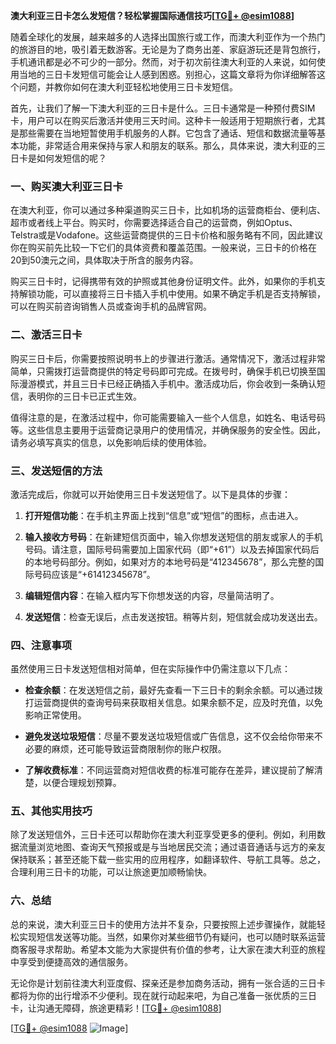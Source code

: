 **澳大利亚三日卡怎么发短信？轻松掌握国际通信技巧[[TG💪+ @esim1088](https://t.me/s/esim1088)]**

随着全球化的发展，越来越多的人选择出国旅行或工作，而澳大利亚作为一个热门的旅游目的地，吸引着无数游客。无论是为了商务出差、家庭游玩还是背包旅行，手机通讯都是必不可少的一部分。然而，对于初次前往澳大利亚的人来说，如何使用当地的三日卡发短信可能会让人感到困惑。别担心，这篇文章将为你详细解答这个问题，并教你如何在澳大利亚轻松地使用三日卡发短信。

首先，让我们了解一下澳大利亚的三日卡是什么。三日卡通常是一种预付费SIM卡，用户可以在购买后激活并使用三天时间。这种卡一般适用于短期旅行者，尤其是那些需要在当地短暂使用手机服务的人群。它包含了通话、短信和数据流量等基本功能，非常适合用来保持与家人和朋友的联系。那么，具体来说，澳大利亚的三日卡是如何发短信的呢？

### 一、购买澳大利亚三日卡

在澳大利亚，你可以通过多种渠道购买三日卡，比如机场的运营商柜台、便利店、超市或者线上平台。购买时，你需要选择适合自己的运营商，例如Optus、Telstra或是Vodafone。这些运营商提供的三日卡价格和服务略有不同，因此建议你在购买前先比较一下它们的具体资费和覆盖范围。一般来说，三日卡的价格在20到50澳元之间，具体取决于所含的服务内容。

购买三日卡时，记得携带有效的护照或其他身份证明文件。此外，如果你的手机支持解锁功能，可以直接将三日卡插入手机中使用。如果不确定手机是否支持解锁，可以在购买前咨询销售人员或查询手机的品牌官网。

### 二、激活三日卡

购买三日卡后，你需要按照说明书上的步骤进行激活。通常情况下，激活过程非常简单，只需拨打运营商提供的特定号码即可完成。在拨号时，确保手机已切换至国际漫游模式，并且三日卡已经正确插入手机中。激活成功后，你会收到一条确认短信，表明你的三日卡已正式生效。

值得注意的是，在激活过程中，你可能需要输入一些个人信息，如姓名、电话号码等。这些信息主要用于运营商记录用户的使用情况，并确保服务的安全性。因此，请务必填写真实的信息，以免影响后续的使用体验。

### 三、发送短信的方法

激活完成后，你就可以开始使用三日卡发送短信了。以下是具体的步骤：

1. **打开短信功能**：在手机主界面上找到“信息”或“短信”的图标，点击进入。
   
2. **输入接收方号码**：在新建短信页面中，输入你想发送短信的朋友或家人的手机号码。请注意，国际号码需要加上国家代码（即“+61”）以及去掉国家代码后的本地号码部分。例如，如果对方的本地号码是“412345678”，那么完整的国际号码应该是“+61412345678”。

3. **编辑短信内容**：在输入框内写下你想发送的内容，尽量简洁明了。

4. **发送短信**：检查无误后，点击发送按钮。稍等片刻，短信就会成功发送出去。

### 四、注意事项

虽然使用三日卡发送短信相对简单，但在实际操作中仍需注意以下几点：

- **检查余额**：在发送短信之前，最好先查看一下三日卡的剩余余额。可以通过拨打运营商提供的查询号码来获取相关信息。如果余额不足，应及时充值，以免影响正常使用。

- **避免发送垃圾短信**：尽量不要发送垃圾短信或广告信息，这不仅会给你带来不必要的麻烦，还可能导致运营商限制你的账户权限。

- **了解收费标准**：不同运营商对短信收费的标准可能存在差异，建议提前了解清楚，以便合理规划预算。

### 五、其他实用技巧

除了发送短信外，三日卡还可以帮助你在澳大利亚享受更多的便利。例如，利用数据流量浏览地图、查询天气预报或是与当地居民交流；通过语音通话与远方的亲友保持联系；甚至还能下载一些实用的应用程序，如翻译软件、导航工具等。总之，合理利用三日卡的功能，可以让旅途更加顺畅愉快。

### 六、总结

总的来说，澳大利亚三日卡的使用方法并不复杂，只要按照上述步骤操作，就能轻松实现短信发送等功能。当然，如果你对某些细节仍有疑问，也可以随时联系运营商客服寻求帮助。希望本文能为大家提供有价值的参考，让大家在澳大利亚的旅程中享受到便捷高效的通信服务。

无论你是计划前往澳大利亚度假、探亲还是参加商务活动，拥有一张合适的三日卡都将为你的出行增添不少便利。现在就行动起来吧，为自己准备一张优质的三日卡，让沟通无障碍，旅途更精彩！[[TG💪+ @esim1088](https://t.me/s/esim1088)]

[[TG💪+ @esim1088](https://t.me/s/esim1088) ![Image](https://i.postimg.cc/4NQfJmqS/Snipaste-2025-05-13-00-14-12.png)]